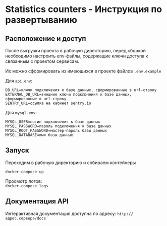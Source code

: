 # Statistics counters - Инструкция по развертыванию

## Расположение и доступ

После выгрузки проекта в рабочую директорию, 
перед сборкой необходимо настроить env-файлы, 
содержащие ключи доступа к связанным с проектом сервисам.

Их можно сформировать из имеющихся в проекте файлов `.env.example`

Для `api.env`:
```
DB_URL=ключи подключения к базе данных, сформированные в url-строку
EXTERNAL_DB_URL=внешние ключи подключения к базе данных, сформированные в url-строку
SENTRY_URL=ссылка на кабинет sentry.io
```
Для `mysql.env`:
```
MYSQL_USER=логин подключения к базе данных
MYSQL_PASSWORD=пароль подключения к базе данных
MYSQL_ROOT_PASSWORD=мастер-пароль базы данных
MYSQL_DATABASE=имя базы данных
```

## Запуск

Переходим в рабочую директорию и собираем контейнеры
```
docker-compose up
```

Просмотр логов:  
`docker-compose logs`

## Документация API

Интерактивная документация доступна по адресу:
`http://адрес.сервера/docs`
